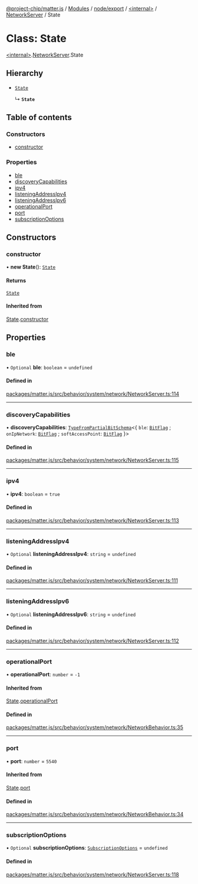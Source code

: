 [@project-chip/matter.js](../README.md) / [Modules](../modules.md) / [node/export](../modules/node_export.md) / [\<internal\>](../modules/node_export._internal_.md) / [NetworkServer](../modules/node_export._internal_.NetworkServer.md) / State

# Class: State

[\<internal\>](../modules/node_export._internal_.md).[NetworkServer](../modules/node_export._internal_.NetworkServer.md).State

## Hierarchy

- [`State`](behavior_cluster_export._internal_.NetworkBehavior.State.md)

  ↳ **`State`**

## Table of contents

### Constructors

- [constructor](node_export._internal_.NetworkServer.State.md#constructor)

### Properties

- [ble](node_export._internal_.NetworkServer.State.md#ble)
- [discoveryCapabilities](node_export._internal_.NetworkServer.State.md#discoverycapabilities)
- [ipv4](node_export._internal_.NetworkServer.State.md#ipv4)
- [listeningAddressIpv4](node_export._internal_.NetworkServer.State.md#listeningaddressipv4)
- [listeningAddressIpv6](node_export._internal_.NetworkServer.State.md#listeningaddressipv6)
- [operationalPort](node_export._internal_.NetworkServer.State.md#operationalport)
- [port](node_export._internal_.NetworkServer.State.md#port)
- [subscriptionOptions](node_export._internal_.NetworkServer.State.md#subscriptionoptions)

## Constructors

### constructor

• **new State**(): [`State`](node_export._internal_.NetworkServer.State.md)

#### Returns

[`State`](node_export._internal_.NetworkServer.State.md)

#### Inherited from

[State](behavior_cluster_export._internal_.NetworkBehavior.State.md).[constructor](behavior_cluster_export._internal_.NetworkBehavior.State.md#constructor)

## Properties

### ble

• `Optional` **ble**: `boolean` = `undefined`

#### Defined in

[packages/matter.js/src/behavior/system/network/NetworkServer.ts:114](https://github.com/project-chip/matter.js/blob/904d0c9b952b91f28a21803759c5e5c66ee4d272/packages/matter.js/src/behavior/system/network/NetworkServer.ts#L114)

___

### discoveryCapabilities

• **discoveryCapabilities**: [`TypeFromPartialBitSchema`](../modules/schema_export.md#typefrompartialbitschema)\<\{ `ble`: [`BitFlag`](../modules/schema_export.md#bitflag) ; `onIpNetwork`: [`BitFlag`](../modules/schema_export.md#bitflag) ; `softAccessPoint`: [`BitFlag`](../modules/schema_export.md#bitflag)  }\>

#### Defined in

[packages/matter.js/src/behavior/system/network/NetworkServer.ts:115](https://github.com/project-chip/matter.js/blob/904d0c9b952b91f28a21803759c5e5c66ee4d272/packages/matter.js/src/behavior/system/network/NetworkServer.ts#L115)

___

### ipv4

• **ipv4**: `boolean` = `true`

#### Defined in

[packages/matter.js/src/behavior/system/network/NetworkServer.ts:113](https://github.com/project-chip/matter.js/blob/904d0c9b952b91f28a21803759c5e5c66ee4d272/packages/matter.js/src/behavior/system/network/NetworkServer.ts#L113)

___

### listeningAddressIpv4

• `Optional` **listeningAddressIpv4**: `string` = `undefined`

#### Defined in

[packages/matter.js/src/behavior/system/network/NetworkServer.ts:111](https://github.com/project-chip/matter.js/blob/904d0c9b952b91f28a21803759c5e5c66ee4d272/packages/matter.js/src/behavior/system/network/NetworkServer.ts#L111)

___

### listeningAddressIpv6

• `Optional` **listeningAddressIpv6**: `string` = `undefined`

#### Defined in

[packages/matter.js/src/behavior/system/network/NetworkServer.ts:112](https://github.com/project-chip/matter.js/blob/904d0c9b952b91f28a21803759c5e5c66ee4d272/packages/matter.js/src/behavior/system/network/NetworkServer.ts#L112)

___

### operationalPort

• **operationalPort**: `number` = `-1`

#### Inherited from

[State](behavior_cluster_export._internal_.NetworkBehavior.State.md).[operationalPort](behavior_cluster_export._internal_.NetworkBehavior.State.md#operationalport)

#### Defined in

[packages/matter.js/src/behavior/system/network/NetworkBehavior.ts:35](https://github.com/project-chip/matter.js/blob/904d0c9b952b91f28a21803759c5e5c66ee4d272/packages/matter.js/src/behavior/system/network/NetworkBehavior.ts#L35)

___

### port

• **port**: `number` = `5540`

#### Inherited from

[State](behavior_cluster_export._internal_.NetworkBehavior.State.md).[port](behavior_cluster_export._internal_.NetworkBehavior.State.md#port)

#### Defined in

[packages/matter.js/src/behavior/system/network/NetworkBehavior.ts:34](https://github.com/project-chip/matter.js/blob/904d0c9b952b91f28a21803759c5e5c66ee4d272/packages/matter.js/src/behavior/system/network/NetworkBehavior.ts#L34)

___

### subscriptionOptions

• `Optional` **subscriptionOptions**: [`SubscriptionOptions`](../interfaces/node_export._internal_.SubscriptionOptions-1.md) = `undefined`

#### Defined in

[packages/matter.js/src/behavior/system/network/NetworkServer.ts:118](https://github.com/project-chip/matter.js/blob/904d0c9b952b91f28a21803759c5e5c66ee4d272/packages/matter.js/src/behavior/system/network/NetworkServer.ts#L118)
